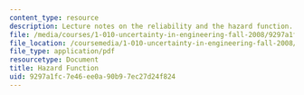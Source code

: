 ```yaml
---
content_type: resource
description: Lecture notes on the reliability and the hazard function.
file: /media/courses/1-010-uncertainty-in-engineering-fall-2008/9297a1fc7e46ee0a90b97ec27d24f824_app_08.pdf
file_location: /coursemedia/1-010-uncertainty-in-engineering-fall-2008/9297a1fc7e46ee0a90b97ec27d24f824_app_08.pdf
file_type: application/pdf
resourcetype: Document
title: Hazard Function
uid: 9297a1fc-7e46-ee0a-90b9-7ec27d24f824
---
```

